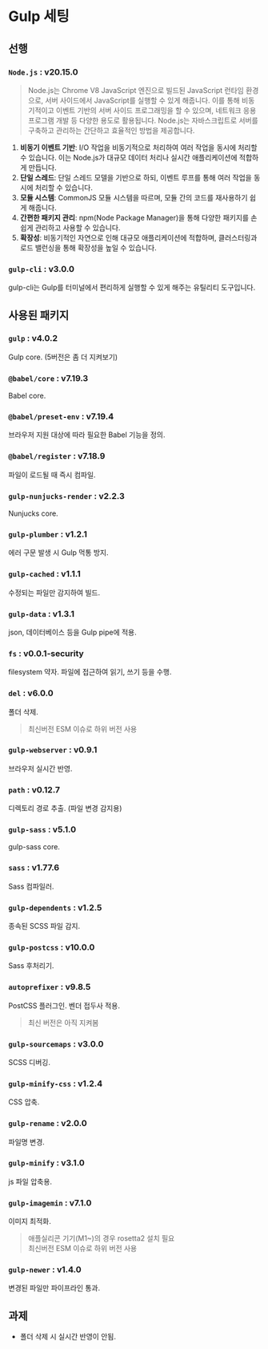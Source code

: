 # Gulp 세팅

## 선행

### `Node.js` : v20.15.0

> Node.js는 Chrome V8 JavaScript 엔진으로 빌드된 JavaScript 런타임 환경으로, 서버 사이드에서 JavaScript를 실행할 수 있게 해줍니다. 이를 통해 비동기적이고 이벤트 기반의 서버 사이드 프로그래밍을 할 수 있으며, 네트워크 응용 프로그램 개발 등 다양한 용도로 활용됩니다. Node.js는 자바스크립트로 서버를 구축하고 관리하는 간단하고 효율적인 방법을 제공합니다.

1. **비동기 이벤트 기반**: I/O 작업을 비동기적으로 처리하여 여러 작업을 동시에 처리할 수 있습니다. 이는 Node.js가 대규모 데이터 처리나 실시간 애플리케이션에 적합하게 만듭니다.
1. **단일 스레드**: 단일 스레드 모델을 기반으로 하되, 이벤트 루프를 통해 여러 작업을 동시에 처리할 수 있습니다.
1. **모듈 시스템**: CommonJS 모듈 시스템을 따르며, 모듈 간의 코드를 재사용하기 쉽게 해줍니다.
1. **간편한 패키지 관리**: npm(Node Package Manager)을 통해 다양한 패키지를 손쉽게 관리하고 사용할 수 있습니다.
1. **확장성**: 비동기적인 자연으로 인해 대규모 애플리케이션에 적합하며, 클러스터링과 로드 밸런싱을 통해 확장성을 높일 수 있습니다.

### `gulp-cli` : v3.0.0

gulp-cli는 Gulp를 터미널에서 편리하게 실행할 수 있게 해주는 유틸리티 도구입니다.

## 사용된 패키지

### `gulp` : v4.0.2

Gulp core. (5버전은 좀 더 지켜보기)

### `@babel/core` : v7.19.3

Babel core.

### `@babel/preset-env` : v7.19.4

브라우저 지원 대상에 따라 필요한 Babel 기능을 정의.

### `@babel/register` : v7.18.9

파일이 로드될 때 즉시 컴파일.

### `gulp-nunjucks-render` : v2.2.3

Nunjucks core.

### `gulp-plumber` : v1.2.1

에러 구문 발생 시 Gulp 먹통 방지.

### `gulp-cached` : v1.1.1

수정되는 파일만 감지하여 빌드.

### `gulp-data` : v1.3.1

json, 데이터베이스 등을 Gulp pipe에 적용.

### `fs` : v0.0.1-security
filesystem 약자. 파일에 접근하여 읽기, 쓰기 등을 수행.

### `del` : v6.0.0

폴더 삭제.

> 최신버전 ESM 이슈로 하위 버전 사용

### `gulp-webserver` : v0.9.1

브라우저 실시간 반영.

### `path` : v0.12.7

디렉토리 경로 추출. (파일 변경 감지용)

### `gulp-sass` : v5.1.0

gulp-sass core.

### `sass` : v1.77.6

Sass 컴파일러.

### `gulp-dependents` : v1.2.5

종속된 SCSS 파일 감지.

### `gulp-postcss` : v10.0.0

Sass 후처리기.

### `autoprefixer` : v9.8.5

PostCSS 플러그인. 벤더 접두사 적용.

> 최신 버전은 아직 지켜봄

### `gulp-sourcemaps` : v3.0.0

SCSS 디버깅.

### `gulp-minify-css` : v1.2.4

CSS 압축.

### `gulp-rename` : v2.0.0

파일명 변경.

### `gulp-minify` : v3.1.0

js 파일 압축용.

### `gulp-imagemin` : v7.1.0

이미지 최적화.

> 애플실리콘 기기(M1~)의 경우 rosetta2 설치 필요<br>
> 최신버전 ESM 이슈로 하위 버전 사용

### `gulp-newer` : v1.4.0

변경된 파일만 파이프라인 통과.

## 과제

- 폴더 삭제 시 실시간 반영이 안됨.
